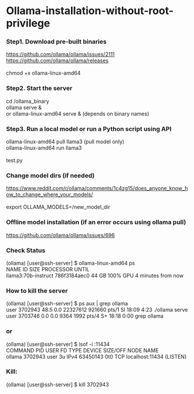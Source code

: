 # Ollama-installation-without-root-privilege

### Step1. Download pre-built binaries 
https://github.com/ollama/ollama/issues/2111 <br>
https://github.com/ollama/ollama/releases <br>
<br>
chmod +x ollama-linux-amd64<br>

### Step2. Start the server
cd /ollama_binary<br>
ollama serve &<br>
or ollama-linux-amd64 serve & (depends on binary names)<br>

### Step3. Run a local model or run a Python script using API
ollama-linux-amd64 pull llama3 (pull model only)<br>
ollama-linux-amd64 run llama3<br>
<br>
test.py<br>

### Change model dirs (if needed)
https://www.reddit.com/r/ollama/comments/1c4zg15/does_anyone_know_how_to_change_where_your_models/<br>
<br>
export OLLAMA_MODELS=/new_model_dir<br>

### Offline model installation (if an error occurs using ollama pull)
https://github.com/ollama/ollama/issues/696 <br>

### Check Status
(ollama) [user@ssh-server] $ ollama-linux-amd64 ps <br>
NAME               	ID          	SIZE 	PROCESSOR	UNTIL              <br>
llama3:70b-instruct	786f3184aec0	44 GB	100% GPU 	4 minutes from now <br>

### How to kill the server
(ollama) [user@ssh-server] $ ps aux | grep ollama <br>
user     3702943 48.5  0.0 22327612 921660 pts/1 Sl   18:09   4:23 ./ollama serve <br>
user     3703746  0.0  0.0   9364  1992 pts/4    S+   18:18   0:00 grep ollama <br>

### or
(ollama) [user@ssh-server] $ lsof -i :11434 <br>
COMMAND     PID  USER   FD   TYPE   DEVICE SIZE/OFF NODE NAME <br>
ollama  3702943 user   3u  IPv4 63450143      0t0  TCP localhost:11434 (LISTEN) <br>

### Kill:
(ollama) [user@ssh-server] $ kill 3702943 <br>
